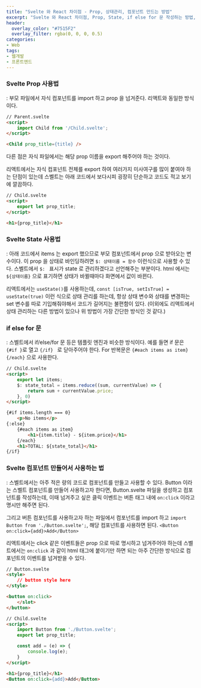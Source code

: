 ```yaml
---
title: "Svelte 와 React 차이점 - Prop, 상태관리, 컴포넌트 만드는 방법"
excerpt: "Svelte 와 React 차이점, Prop, State, if else for 문 작성하는 방법, 상태관리, 컴포넌트 만드는 방법"
header:
  overlay_color: "#7515F2"
  overlay_filter: rgba(0, 0, 0, 0.5)
categories:
- Web
tags:
- 웹개발
- 프론트엔드
---
```




### Svelte Prop 사용법
: 부모 파일에서 자식 컴포넌트를 import 하고 prop 을 넘겨준다. 리액트와 동일한 방식이다.

```html
// Parent.svelte
<script>
	import Child from '/Child.svelte';
</script>

<Child prop_title={title} />
```

다른 점은 자식 파일에서는 해당 prop 이름을 export 해주어야 하는 것이다.

리액트에서는 자식 컴포넌트 전체를 export 하여 여러가지 미사여구를 많이 붙여야 하는 단점이 있는데 스벨트는  아래 코드에서 보다시피 굉장히 단순하고 코드도 적고 보기에 깔끔하다.

```html
// Child.svelte
<script>
	export let prop_title;
</script>

<h1>{prop_title}</h1>
```




### Svelte State 사용법
: 아래 코드에서 items 는 export 했으므로 부모 컴포넌트에서 prop 으로 받아오는 변수이다. 이 prop 을 상태로 바인딩하려면 `$: 상태이름 = 함수` 이런식으로 사용할 수 있다. 스벨트에서  `$: ` 표시가 state 로 관리하겠다고 선언해주는 부분이다. html 에서는 `${상태이름}` 으로 표기하면 상태가 바뀔때마다 화면에서 값이 바뀐다.

리액트에서는 `useState()`를 사용하는데, `const [isTrue, setIsTrue] = useState(true)` 이런 식으로 상태 관리를 하는데, 항상 상태 변수와 상태를 변경하는 set 변수를 따로 기입해줘야해서 코드가 길어지는 불편함이 있다. (이외에도 리액트에서 상태 관리하는 다른 방법이 있으나 위 방법이 가장 간단한 방식인 것 같다.)


### if else for 문
: 스벨트에서 if/else/for 문 등은 템플릿 엔진과 비슷한 방식이다. 예를 들면 if 문은   `{#if }`로 열고 `{/if} ` 로 닫아주어야 한다. For 반복문은 `{#each items as item}` `{/each}` 으로 사용한다.

```html
// Child.svelte
<script>
	export let items;
	$: state_total = items.reduce((sum, currentValue) => {
		return sum + currentValue.price;
	}, 0)
</script>

{#if items.length === 0}
	<p>No items</p>
{:else}
	{#each items as item}
		<h1>{item.title} - ${item.price}</h1>
	{/each}
	<h1>TOTAL: ${state_total}</h1>
{/if}
```




### Svelte 컴포넌트 만들어서 사용하는 법
: 스벨트에서는 아주 적은 량의 코드로 컴포넌트를 만들고 사용할 수 있다. Button 이라는 스벨트 컴포넌트를 만들어 사용하고자 한다면, Button.svelte 파일을 생성하고 컴포넌트를 작성하는데, 이때 넘겨주고 싶은 클릭 이벤트는 버튼 태그 내에 `on:click` 이라고 명시만 해주면 된다.

그리고 버튼 컴포넌트를 사용하고자 하는 파일에서 컴포넌트를 import 하고 `import Button from './Button.svelte';`, 해당 컴포넌트를 사용하면 된다.  `<Button on:click={add}>Add</Button>`

리액트에서는 click 같은 이벤트들은 prop 으로 따로 명시하고 넘겨주어야 하는데 스벨트에서는 `on:click` 과 같이 html 태그에 붙이기만 하면 되는 아주 간단한 방식으로 컴포넌트의 이벤트를 넘겨받을 수 있다.


```html
// Button.svelte
<style>
	// button style here
</style>

<button on:click>
	</slot>
</button>

// Child.svelte
<script>
	import Button from './Button.svelte';
	export let prop_title;

	const add = (e) => {
		console.log(e);
	}
</script>

<h1>{prop_title}</h1>
<Button on:click={add}>Add</Button>
```
